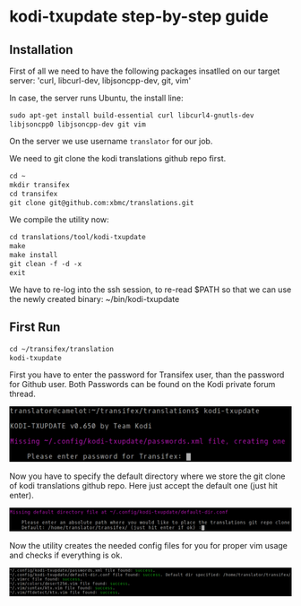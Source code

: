 kodi-txupdate step-by-step guide
================================

## Installation

First of all we need to have the following packages insatlled on our target server:
'curl, libcurl-dev, libjsoncpp-dev, git, vim'

In case, the server runs Ubuntu, the install line:
```
sudo apt-get install build-essential curl libcurl4-gnutls-dev libjsoncpp0 libjsoncpp-dev git vim
```

On the server we use username `translator` for our job.

We need to git clone the kodi translations github repo first.
```
cd ~
mkdir transifex
cd transifex
git clone git@github.com:xbmc/translations.git
```

We compile the utility now:
```
cd translations/tool/kodi-txupdate
make
make install
git clean -f -d -x
exit
```
We have to re-log into the ssh session, to re-read $PATH so that we can use the newly created binary: ~/bin/kodi-txupdate

## First Run

```
cd ~/transifex/translation
kodi-txupdate
```
First you have to enter the password for Transifex user, than the password for Github user. Both Passwords can be found on the Kodi private forum thread.

![Enter Passwords](screenshots/1.Enter_passwords.png?raw=true "Enter Passwords")

Now you have to specify the default directory where we store the git clone of kodi translations github repo.
Here just accept the default one (just hit enter).

![Enter Default Dir](screenshots/2.Enter_default_dir.png?raw=true "Enter Default Dir")

Now the utility creates the needed config files for you for proper vim usage and checks if everything is ok.

![Config Files OK](screenshots/3.Needed_config_files_created.png?raw=true "Config Files OK")



